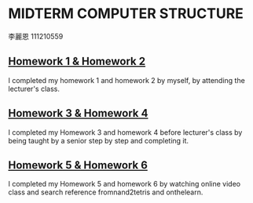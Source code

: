 # MIDTERM COMPUTER STRUCTURE
李麗恩 111210559

## [Homework 1 & Homework 2](https://github.com/Erkmrcl17/_co/tree/master/01)
I completed my homework 1 and homework 2 by myself, by attending the lecturer's class.

## [Homework 3 & Homework 4](https://github.com/Erkmrcl17/_co/tree/master/02)
I completed my Homework 3 and homework 4 before lecturer's class by being taught by a senior step by step and completing it.

## [Homework 5 & Homework 6](https://github.com/Erkmrcl17/_co/tree/master/03)
I  completed my Homework 5 and homework 6 by watching online video class and search reference fromnand2tetris and onthelearn.
